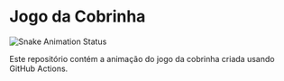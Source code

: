 # Jogo da Cobrinha

![Snake Animation Status](https://github.com/JuniorSixx/snake-animation/actions/workflows/snake.yml/badge.svg)

Este repositório contém a animação do jogo da cobrinha criada usando GitHub Actions.
